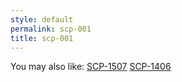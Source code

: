 ```yaml
---
style: default
permalink: scp-001
title: scp-001
---
```

You may also like:
[SCP-1507](http://scp-wiki.net/scp-1507)
[SCP-1406](http://scp-wiki.net/scp-1406)